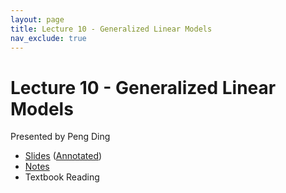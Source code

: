 ```yaml
---
layout: page
title: Lecture 10 - Generalized Linear Models
nav_exclude: true
---
```


# Lecture 10 - Generalized Linear Models

Presented by Peng Ding

- [Slides](https://drive.google.com/file/d/1e04eijB6OsXoa8h2FhVjOluf9iI9OV_d/view?usp=sharing) ([Annotated](https://drive.google.com/file/d/1kN1jkouMMO8Vxbxeg1QFe02xbYu4k70s/view?usp=sharing))
- [Notes](https://drive.google.com/file/d/1R97HhGPNYxmg_nZ7KmoBCiG1HscQGMBu/view?usp=sharing)
- Textbook Reading